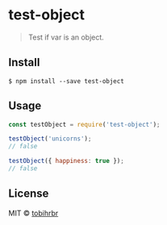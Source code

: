 # test-object

> Test if var is an object.

## Install

```
$ npm install --save test-object
```

## Usage

```js
const testObject = require('test-object');

testObject('unicorns');
// false

testObject({ happiness: true });
// false
```

## License

MIT © [tobihrbr](https://tobihrbr.com)
